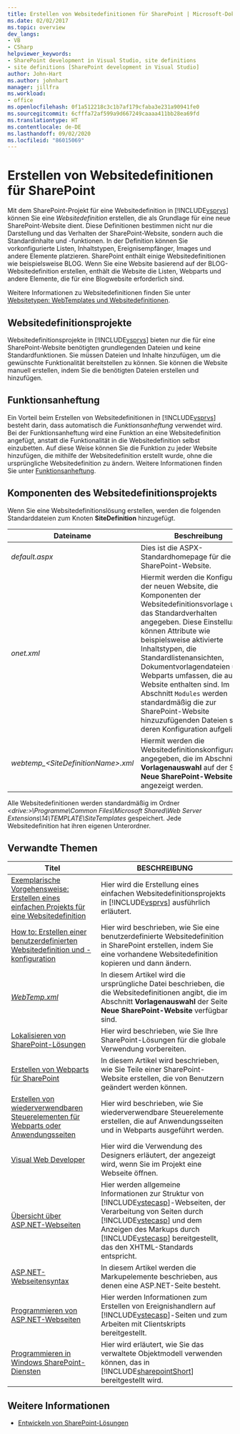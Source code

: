```yaml
---
title: Erstellen von Websitedefinitionen für SharePoint | Microsoft-Dokumentation
ms.date: 02/02/2017
ms.topic: overview
dev_langs:
- VB
- CSharp
helpviewer_keywords:
- SharePoint development in Visual Studio, site definitions
- site definitions [SharePoint development in Visual Studio]
author: John-Hart
ms.author: johnhart
manager: jillfra
ms.workload:
- office
ms.openlocfilehash: 0f1a512218c3c1b7af179cfaba3e231a90941fe0
ms.sourcegitcommit: 6cfffa72af599a9d667249caaaa411bb28ea69fd
ms.translationtype: HT
ms.contentlocale: de-DE
ms.lasthandoff: 09/02/2020
ms.locfileid: "86015069"
---
```

# <a name="create-site-definitions-for-sharepoint"></a>Erstellen von Websitedefinitionen für SharePoint
  Mit dem SharePoint-Projekt für eine Websitedefinition in [!INCLUDE[vsprvs](../sharepoint/includes/vsprvs-md.md)] können Sie eine *Websitedefinition* erstellen, die als Grundlage für eine neue SharePoint-Website dient. Diese Definitionen bestimmen nicht nur die Darstellung und das Verhalten der SharePoint-Website, sondern auch die Standardinhalte und -funktionen. In der Definition können Sie vorkonfigurierte Listen, Inhaltstypen, Ereignisempfänger, Images und andere Elemente platzieren. SharePoint enthält einige Websitedefinitionen wie beispielsweise BLOG. Wenn Sie eine Website basierend auf der BLOG-Websitedefinition erstellen, enthält die Website die Listen, Webparts und andere Elemente, die für eine Blogwebsite erforderlich sind.

 Weitere Informationen zu Websitedefinitionen finden Sie unter [Websitetypen: WebTemplates und Websitedefinitionen](/previous-versions/office/developer/sharepoint-2010/ms434313(v=office.14)).

## <a name="site-definition-projects"></a>Websitedefinitionsprojekte
 Websitedefinitionsprojekte in [!INCLUDE[vsprvs](../sharepoint/includes/vsprvs-md.md)] bieten nur die für eine SharePoint-Website benötigten grundlegenden Dateien und keine Standardfunktionen. Sie müssen Dateien und Inhalte hinzufügen, um die gewünschte Funktionalität bereitstellen zu können. Sie können die Website manuell erstellen, indem Sie die benötigten Dateien erstellen und hinzufügen.

## <a name="feature-stapling"></a>Funktionsanheftung
 Ein Vorteil beim Erstellen von Websitedefinitionen in [!INCLUDE[vsprvs](../sharepoint/includes/vsprvs-md.md)] besteht darin, dass automatisch die *Funktionsanheftung* verwendet wird. Bei der Funktionsanheftung wird eine Funktion an eine Websitedefinition angefügt, anstatt die Funktionalität in die Websitedefinition selbst einzubetten. Auf diese Weise können Sie die Funktion zu jeder Website hinzufügen, die mithilfe der Websitedefinition erstellt wurde, ohne die ursprüngliche Websitedefinition zu ändern. Weitere Informationen finden Sie unter [Funktionsanheftung](/previous-versions/office/developer/sharepoint-2007/bb861862(v=office.12)).

## <a name="site-definition-project-components"></a>Komponenten des Websitedefinitionsprojekts
 Wenn Sie eine Websitedefinitionslösung erstellen, werden die folgenden Standarddateien zum Knoten **SiteDefinition** hinzugefügt.

|Dateiname|Beschreibung|
|---------------|-----------------|
|*default.aspx*|Dies ist die ASPX-Standardhomepage für die neue SharePoint-Website.|
|*onet.xml*|Hiermit werden die Konfiguration der neuen Website, die Komponenten der Websitedefinitionsvorlage und das Standardverhalten angegeben. Diese Einstellungen können Attribute wie beispielsweise aktivierte Inhaltstypen, die Standardlistenansichten, Dokumentvorlagendateien und Webparts umfassen, die auf der Website enthalten sind. Im Abschnitt `Modules` werden standardmäßig die zur SharePoint-Website hinzuzufügenden Dateien sowie deren Konfiguration aufgelistet.|
|*webtemp_\<SiteDefinitionName>.xml*|Hiermit werden die Websitedefinitionskonfigurationen angegeben, die im Abschnitt **Vorlagenauswahl** auf der Seite **Neue SharePoint-Website** angezeigt werden.|

 Alle Websitedefinitionen werden standardmäßig im Ordner *\<drive:>\Programme\Common Files\Microsoft Shared\Web Server Extensions\14\TEMPLATE\SiteTemplates* gespeichert. Jede Websitedefinition hat ihren eigenen Unterordner.

## <a name="related-topics"></a>Verwandte Themen

|Titel|BESCHREIBUNG|
|-----------|-----------------|
|[Exemplarische Vorgehensweise: Erstellen eines einfachen Projekts für eine Websitedefinition](../sharepoint/walkthrough-create-a-basic-site-definition-project.md)|Hier wird die Erstellung eines einfachen Websitedefinitionsprojekts in [!INCLUDE[vsprvs](../sharepoint/includes/vsprvs-md.md)] ausführlich erläutert.|
|[How to: Erstellen einer benutzerdefinierten Websitedefinition und -konfiguration](/previous-versions/office/developer/sharepoint-2010/ms454677(v=office.14))|Hier wird beschrieben, wie Sie eine benutzerdefinierte Websitedefinition in SharePoint erstellen, indem Sie eine vorhandene Websitedefinition kopieren und dann ändern.|
|[*WebTemp.xml*](/previous-versions/office/developer/sharepoint-2010/ms447717(v=office.14))|In diesem Artikel wird die ursprüngliche Datei beschrieben, die die Websitedefinitionen angibt, die im Abschnitt **Vorlagenauswahl** der Seite **Neue SharePoint-Website** verfügbar sind.|
|[Lokalisieren von SharePoint-Lösungen](../sharepoint/localizing-sharepoint-solutions.md)|Hier wird beschrieben, wie Sie Ihre SharePoint-Lösungen für die globale Verwendung vorbereiten.|
|[Erstellen von Webparts für SharePoint](../sharepoint/creating-web-parts-for-sharepoint.md)|In diesem Artikel wird beschrieben, wie Sie Teile einer SharePoint-Website erstellen, die von Benutzern geändert werden können.|
|[Erstellen von wiederverwendbaren Steuerelementen für Webparts oder Anwendungsseiten](../sharepoint/creating-reusable-controls-for-web-parts-or-application-pages.md)|Hier wird beschrieben, wie Sie wiederverwendbare Steuerelemente erstellen, die auf Anwendungsseiten und in Webparts ausgeführt werden.|
|[Visual Web Developer](/previous-versions/visualstudio/visual-studio-2010/ms178093(v=vs.100))|Hier wird die Verwendung des Designers erläutert, der angezeigt wird, wenn Sie im Projekt eine Webseite öffnen.|
|[Übersicht über ASP.NET-Webseiten](/previous-versions/aspnet/428509ah(v=vs.100))|Hier werden allgemeine Informationen zur Struktur von [!INCLUDE[vstecasp](../sharepoint/includes/vstecasp-md.md)]-Webseiten, der Verarbeitung von Seiten durch [!INCLUDE[vstecasp](../sharepoint/includes/vstecasp-md.md)] und dem Anzeigen des Markups durch [!INCLUDE[vstecasp](../sharepoint/includes/vstecasp-md.md)] bereitgestellt, das den XHTML-Standards entspricht.|
|[ASP.NET-Webseitensyntax](/previous-versions/aspnet/k33801s3(v=vs.100))|In diesem Artikel werden die Markupelemente beschrieben, aus denen eine ASP.NET-Seite besteht.|
|[Programmieren von ASP.NET-Webseiten](/previous-versions/aspnet/0yt4zca8(v=vs.100))|Hier werden Informationen zum Erstellen von Ereignishandlern auf [!INCLUDE[vstecasp](../sharepoint/includes/vstecasp-md.md)]-Seiten und zum Arbeiten mit Clientskripts bereitgestellt.|
|[Programmieren in Windows SharePoint-Diensten](/previous-versions/office/developer/sharepoint-services/ms430674(v=office.12))|Hier wird erläutert, wie Sie das verwaltete Objektmodell verwenden können, das in [!INCLUDE[sharepointShort](../sharepoint/includes/sharepointshort-md.md)] bereitgestellt wird.|

## <a name="see-also"></a>Weitere Informationen
- [Entwickeln von SharePoint-Lösungen](../sharepoint/developing-sharepoint-solutions.md)
